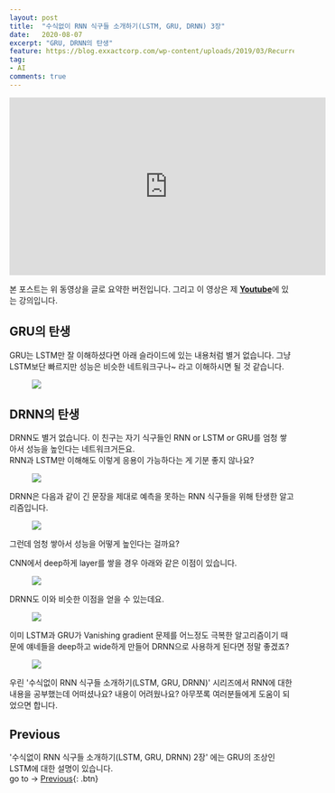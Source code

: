 ```yaml
---
layout: post
title:  "수식없이 RNN 식구들 소개하기(LSTM, GRU, DRNN) 3장"
date:   2020-08-07
excerpt: "GRU, DRNN의 탄생"
feature: https://blog.exxactcorp.com/wp-content/uploads/2019/03/Recurrent-Networks.png
tag:
- AI
comments: true
---
```

<iframe width="560" height="315" src="https://www.youtube.com/embed/ylIOZ8FQRMY" frameborder="0" allow="accelerometer; autoplay; encrypted-media; gyroscope; picture-in-picture" allowfullscreen></iframe>

본 포스트는 위 동영상을 글로 요약한 버전입니다. 그리고 이 영상은 제 <a href="https://www.youtube.com/channel/UCNdk6BMd8bTtCpngkBxA4ow"><b>Youtube</b></a>에 있는 강의입니다.

## GRU의 탄생
GRU는 LSTM만 잘 이해하셨다면 아래 슬라이드에 있는 내용처럼 별거 없습니다. 그냥 LSTM보단 빠르지만 성능은 비슷한 네트워크구나~ 라고 이해하시면 될 것 같습니다.
<figure>
	<img src="https://user-images.githubusercontent.com/31917080/89615758-2db03880-d8c2-11ea-932c-f9a48bf3a7df.PNG">
</figure>

## DRNN의 탄생
DRNN도 별거 없습니다. 이 친구는 자기 식구들인 RNN or LSTM or GRU를 엄청 쌓아서 성능을 높인다는 네트워크거든요.  
RNN과 LSTM만 이해해도 이렇게 응용이 가능하다는 게 기분 좋지 않나요?
<figure>
	<img src="https://user-images.githubusercontent.com/31917080/89615760-2e48cf00-d8c2-11ea-97d4-d01d3850c6a4.PNG">
</figure>
DRNN은 다음과 같이 긴 문장을 제대로 예측을 못하는 RNN 식구들을 위해 탄생한 알고리즘입니다.
<figure>
	<img src="https://user-images.githubusercontent.com/31917080/89615761-2ee16580-d8c2-11ea-9b8d-42462c45f4a4.PNG">
</figure>
그런데 엄청 쌓아서 성능을 어떻게 높인다는 걸까요?

CNN에서 deep하게 layer를 쌓을 경우 아래와 같은 이점이 있습니다.
<figure>
	<img src="https://user-images.githubusercontent.com/31917080/89615762-2ee16580-d8c2-11ea-911f-8688e1b89afa.PNG">
</figure>
DRNN도 이와 비슷한 이점을 얻을 수 있는데요.
<figure>
	<img src="https://user-images.githubusercontent.com/31917080/89615764-2f79fc00-d8c2-11ea-8695-eab5f5167780.PNG">
</figure>
이미 LSTM과 GRU가 Vanishing gradient 문제를 어느정도 극복한 알고리즘이기 때문에 얘네들을 deep하고 wide하게 만들어 DRNN으로 사용하게 된다면 정말 좋겠죠?

<figure>
	<img src="https://user-images.githubusercontent.com/31917080/89615766-2f79fc00-d8c2-11ea-93c4-8819715b8835.PNG">
</figure>
우린 '수식없이 RNN 식구들 소개하기(LSTM, GRU, DRNN)' 시리즈에서 RNN에 대한 내용을 공부했는데 어떠셨나요? 내용이 어려웠나요? 아무쪼록 여러분들에게 도움이 되었으면 합니다.

## Previous
'수식없이 RNN 식구들 소개하기(LSTM, GRU, DRNN) 2장' 에는 GRU의 조상인 LSTM에 대한 설명이 있습니다.  
go to -> [Previous](https://akfmdl.github.io//ai_lstm_history){: .btn}
